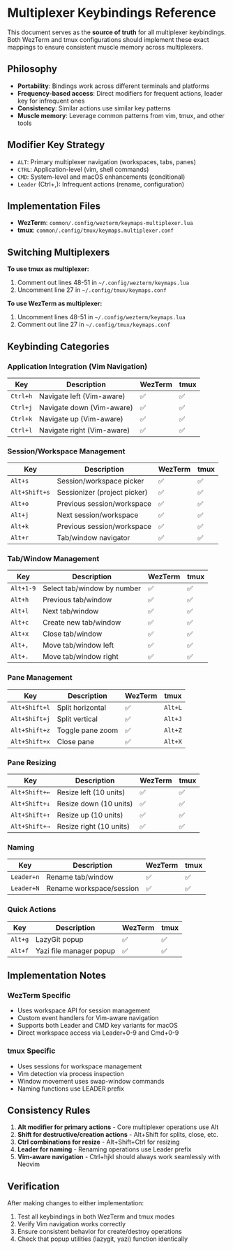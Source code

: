 # Multiplexer Keybindings Reference

This document serves as the **source of truth** for all multiplexer keybindings. Both WezTerm and tmux configurations should implement these exact mappings to ensure consistent muscle memory across multiplexers.

## Philosophy

- **Portability**: Bindings work across different terminals and platforms
- **Frequency-based access**: Direct modifiers for frequent actions, leader key for infrequent ones
- **Consistency**: Similar actions use similar key patterns
- **Muscle memory**: Leverage common patterns from vim, tmux, and other tools

## Modifier Key Strategy

- `ALT`: Primary multiplexer navigation (workspaces, tabs, panes)
- `CTRL`: Application-level (vim, shell commands)  
- `CMD`: System-level and macOS enhancements (conditional)
- `Leader` (Ctrl+,): Infrequent actions (rename, configuration)

## Implementation Files

- **WezTerm**: `common/.config/wezterm/keymaps-multiplexer.lua`
- **tmux**: `common/.config/tmux/keymaps.multiplexer.conf`

## Switching Multiplexers

**To use tmux as multiplexer:**
1. Comment out lines 48-51 in `~/.config/wezterm/keymaps.lua`
2. Uncomment line 27 in `~/.config/tmux/keymaps.conf`

**To use WezTerm as multiplexer:**
1. Uncomment lines 48-51 in `~/.config/wezterm/keymaps.lua`
2. Comment out line 27 in `~/.config/tmux/keymaps.conf`

## Keybinding Categories

### Application Integration (Vim Navigation)
| Key | Description | WezTerm | tmux |
|-----|-------------|---------|------|
| `Ctrl+h` | Navigate left (Vim-aware) | ✅ | ✅ |
| `Ctrl+j` | Navigate down (Vim-aware) | ✅ | ✅ |
| `Ctrl+k` | Navigate up (Vim-aware) | ✅ | ✅ |
| `Ctrl+l` | Navigate right (Vim-aware) | ✅ | ✅ |

### Session/Workspace Management
| Key | Description | WezTerm | tmux |
|-----|-------------|---------|------|
| `Alt+s` | Session/workspace picker | ✅ | ✅ |
| `Alt+Shift+s` | Sessionizer (project picker) | ✅ | ✅ |
| `Alt+o` | Previous session/workspace | ✅ | ✅ |
| `Alt+j` | Next session/workspace | ✅ | ✅ |
| `Alt+k` | Previous session/workspace | ✅ | ✅ |
| `Alt+r` | Tab/window navigator | ✅ | ✅ |

### Tab/Window Management
| Key | Description | WezTerm | tmux |
|-----|-------------|---------|------|
| `Alt+1-9` | Select tab/window by number | ✅ | ✅ |
| `Alt+h` | Previous tab/window | ✅ | ✅ |
| `Alt+l` | Next tab/window | ✅ | ✅ |
| `Alt+c` | Create new tab/window | ✅ | ✅ |
| `Alt+x` | Close tab/window | ✅ | ✅ |
| `Alt+,` | Move tab/window left | ✅ | ✅ |
| `Alt+.` | Move tab/window right | ✅ | ✅ |

### Pane Management
| Key | Description | WezTerm | tmux |
|-----|-------------|---------|------|
| `Alt+Shift+l` | Split horizontal | ✅ | `Alt+L` |
| `Alt+Shift+j` | Split vertical | ✅ | `Alt+J` |
| `Alt+Shift+z` | Toggle pane zoom | ✅ | `Alt+Z` |
| `Alt+Shift+x` | Close pane | ✅ | `Alt+X` |

### Pane Resizing
| Key | Description | WezTerm | tmux |
|-----|-------------|---------|------|
| `Alt+Shift+←` | Resize left (10 units) | ✅ | ✅ |
| `Alt+Shift+↓` | Resize down (10 units) | ✅ | ✅ |
| `Alt+Shift+↑` | Resize up (10 units) | ✅ | ✅ |
| `Alt+Shift+→` | Resize right (10 units) | ✅ | ✅ |

### Naming
| Key | Description | WezTerm | tmux |
|-----|-------------|---------|------|
| `Leader+n` | Rename tab/window | ✅ | ✅ |
| `Leader+N` | Rename workspace/session | ✅ | ✅ |

### Quick Actions
| Key | Description | WezTerm | tmux |
|-----|-------------|---------|------|
| `Alt+g` | LazyGit popup | ✅ | ✅ |
| `Alt+f` | Yazi file manager popup | ✅ | ✅ |

## Implementation Notes

### WezTerm Specific
- Uses workspace API for session management
- Custom event handlers for Vim-aware navigation
- Supports both Leader and CMD key variants for macOS
- Direct workspace access via Leader+0-9 and Cmd+0-9

### tmux Specific
- Uses sessions for workspace management
- Vim detection via process inspection
- Window movement uses swap-window commands
- Naming functions use LEADER prefix

## Consistency Rules

1. **Alt modifier for primary actions** - Core multiplexer operations use Alt
2. **Shift for destructive/creation actions** - Alt+Shift for splits, close, etc.
3. **Ctrl combinations for resize** - Alt+Shift+Ctrl for resizing
4. **Leader for naming** - Renaming operations use Leader prefix
5. **Vim-aware navigation** - Ctrl+hjkl should always work seamlessly with Neovim

## Verification

After making changes to either implementation:
1. Test all keybindings in both WezTerm and tmux modes
2. Verify Vim navigation works correctly
3. Ensure consistent behavior for create/destroy operations
4. Check that popup utilities (lazygit, yazi) function identically

